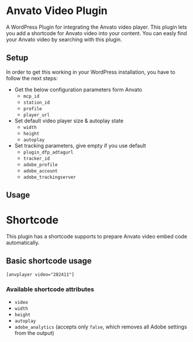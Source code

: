 Anvato Video Plugin
===================

A WordPress Plugin for integrating the Anvato video player. This plugin lets you add a shortcode for Anvato video into your content. You can easly find your Anvato video by searching with this plugin. 

Setup
-----
In order to get this working in your WordPress installation, you have to follow
the next steps:

* Get the below configuration parameters form Anvato
	* `mcp_id`
	* `station_id`
	* `profile`
	* `player_url`
* Set default video player size & autoplay state
	* `width`
	* `height`
	* `autoplay`
* Set tracking parameters, give empty if you use default 
	* `plugin_dfp_adtagurl`
	* `tracker_id`
	* `adobe_profile`
	* `adobe_account`
	* `adobe_trackingserver`

Usage
-----
# Shortcode

This plugin has a shortcode supports to prepare Anvato video embed code automatically.

## Basic shortcode usage

`[anvplayer video="282411"]`

### Available shortcode attributes
* `video`
* `width`
* `height`
* `autoplay`
* `adobe_analytics` (accepts only `false`, which removes all Adobe settings from the output)
